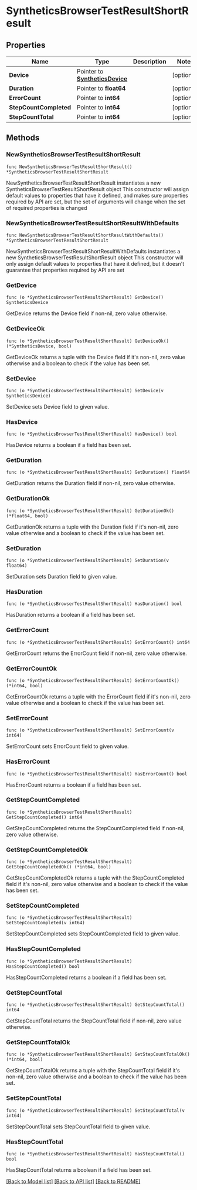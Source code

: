 # SyntheticsBrowserTestResultShortResult

## Properties

Name | Type | Description | Notes
------------ | ------------- | ------------- | -------------
**Device** | Pointer to [**SyntheticsDevice**](SyntheticsDevice.md) |  | [optional] 
**Duration** | Pointer to **float64** |  | [optional] 
**ErrorCount** | Pointer to **int64** |  | [optional] 
**StepCountCompleted** | Pointer to **int64** |  | [optional] 
**StepCountTotal** | Pointer to **int64** |  | [optional] 

## Methods

### NewSyntheticsBrowserTestResultShortResult

`func NewSyntheticsBrowserTestResultShortResult() *SyntheticsBrowserTestResultShortResult`

NewSyntheticsBrowserTestResultShortResult instantiates a new SyntheticsBrowserTestResultShortResult object
This constructor will assign default values to properties that have it defined,
and makes sure properties required by API are set, but the set of arguments
will change when the set of required properties is changed

### NewSyntheticsBrowserTestResultShortResultWithDefaults

`func NewSyntheticsBrowserTestResultShortResultWithDefaults() *SyntheticsBrowserTestResultShortResult`

NewSyntheticsBrowserTestResultShortResultWithDefaults instantiates a new SyntheticsBrowserTestResultShortResult object
This constructor will only assign default values to properties that have it defined,
but it doesn't guarantee that properties required by API are set

### GetDevice

`func (o *SyntheticsBrowserTestResultShortResult) GetDevice() SyntheticsDevice`

GetDevice returns the Device field if non-nil, zero value otherwise.

### GetDeviceOk

`func (o *SyntheticsBrowserTestResultShortResult) GetDeviceOk() (*SyntheticsDevice, bool)`

GetDeviceOk returns a tuple with the Device field if it's non-nil, zero value otherwise
and a boolean to check if the value has been set.

### SetDevice

`func (o *SyntheticsBrowserTestResultShortResult) SetDevice(v SyntheticsDevice)`

SetDevice sets Device field to given value.

### HasDevice

`func (o *SyntheticsBrowserTestResultShortResult) HasDevice() bool`

HasDevice returns a boolean if a field has been set.

### GetDuration

`func (o *SyntheticsBrowserTestResultShortResult) GetDuration() float64`

GetDuration returns the Duration field if non-nil, zero value otherwise.

### GetDurationOk

`func (o *SyntheticsBrowserTestResultShortResult) GetDurationOk() (*float64, bool)`

GetDurationOk returns a tuple with the Duration field if it's non-nil, zero value otherwise
and a boolean to check if the value has been set.

### SetDuration

`func (o *SyntheticsBrowserTestResultShortResult) SetDuration(v float64)`

SetDuration sets Duration field to given value.

### HasDuration

`func (o *SyntheticsBrowserTestResultShortResult) HasDuration() bool`

HasDuration returns a boolean if a field has been set.

### GetErrorCount

`func (o *SyntheticsBrowserTestResultShortResult) GetErrorCount() int64`

GetErrorCount returns the ErrorCount field if non-nil, zero value otherwise.

### GetErrorCountOk

`func (o *SyntheticsBrowserTestResultShortResult) GetErrorCountOk() (*int64, bool)`

GetErrorCountOk returns a tuple with the ErrorCount field if it's non-nil, zero value otherwise
and a boolean to check if the value has been set.

### SetErrorCount

`func (o *SyntheticsBrowserTestResultShortResult) SetErrorCount(v int64)`

SetErrorCount sets ErrorCount field to given value.

### HasErrorCount

`func (o *SyntheticsBrowserTestResultShortResult) HasErrorCount() bool`

HasErrorCount returns a boolean if a field has been set.

### GetStepCountCompleted

`func (o *SyntheticsBrowserTestResultShortResult) GetStepCountCompleted() int64`

GetStepCountCompleted returns the StepCountCompleted field if non-nil, zero value otherwise.

### GetStepCountCompletedOk

`func (o *SyntheticsBrowserTestResultShortResult) GetStepCountCompletedOk() (*int64, bool)`

GetStepCountCompletedOk returns a tuple with the StepCountCompleted field if it's non-nil, zero value otherwise
and a boolean to check if the value has been set.

### SetStepCountCompleted

`func (o *SyntheticsBrowserTestResultShortResult) SetStepCountCompleted(v int64)`

SetStepCountCompleted sets StepCountCompleted field to given value.

### HasStepCountCompleted

`func (o *SyntheticsBrowserTestResultShortResult) HasStepCountCompleted() bool`

HasStepCountCompleted returns a boolean if a field has been set.

### GetStepCountTotal

`func (o *SyntheticsBrowserTestResultShortResult) GetStepCountTotal() int64`

GetStepCountTotal returns the StepCountTotal field if non-nil, zero value otherwise.

### GetStepCountTotalOk

`func (o *SyntheticsBrowserTestResultShortResult) GetStepCountTotalOk() (*int64, bool)`

GetStepCountTotalOk returns a tuple with the StepCountTotal field if it's non-nil, zero value otherwise
and a boolean to check if the value has been set.

### SetStepCountTotal

`func (o *SyntheticsBrowserTestResultShortResult) SetStepCountTotal(v int64)`

SetStepCountTotal sets StepCountTotal field to given value.

### HasStepCountTotal

`func (o *SyntheticsBrowserTestResultShortResult) HasStepCountTotal() bool`

HasStepCountTotal returns a boolean if a field has been set.


[[Back to Model list]](../README.md#documentation-for-models) [[Back to API list]](../README.md#documentation-for-api-endpoints) [[Back to README]](../README.md)


